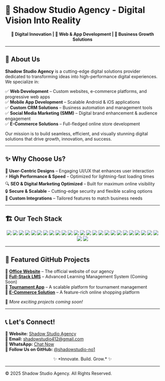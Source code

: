 # 🚀 Shadow Studio Agency - Digital Vision Into Reality
<p align="center">

</p>

<p align="center">
  <b>🔹 Digital Innovation | 🔹 Web & App Development | 🔹 Business Growth Solutions</b>
</p>

---

## 📌 About Us
**Shadow Studio Agency** is a cutting-edge digital solutions provider dedicated to transforming ideas into high-performance digital experiences. We specialize in:

✅ **Web Development** – Custom websites, e-commerce platforms, and progressive web apps  
✅ **Mobile App Development** – Scalable Android & iOS applications  
✅ **Custom CRM Solutions** – Business automation and management tools  
✅ **Social Media Marketing (SMM)** – Digital brand enhancement & audience engagement  
✅ **E-Commerce Solutions** – Full-fledged online store development  

Our mission is to build seamless, efficient, and visually stunning digital solutions that drive growth, innovation, and success.

---

## ✨ Why Choose Us?
🚀 **User-Centric Designs** – Engaging UI/UX that enhances user interaction  
⚡ **High Performance & Speed** – Optimized for lightning-fast loading times  
🔍 **SEO & Digital Marketing Optimized** – Built for maximum online visibility  
🔒 **Secure & Scalable** – Cutting-edge security and flexible scaling options  
🔗 **Custom Integrations** – Tailored features to match business needs  

---

## 🏗️ Our Tech Stack
<p align="center">
  <img src="https://img.shields.io/badge/HTML5-E34F26?style=for-the-badge&logo=html5&logoColor=white" />
  <img src="https://img.shields.io/badge/CSS3-1572B6?style=for-the-badge&logo=css3&logoColor=white" />
  <img src="https://img.shields.io/badge/JavaScript-F7DF1E?style=for-the-badge&logo=javascript&logoColor=black" />
  <img src="https://img.shields.io/badge/Bootstrap-563D7C?style=for-the-badge&logo=bootstrap&logoColor=white" />
  <img src="https://img.shields.io/badge/React-61DAFB?style=for-the-badge&logo=react&logoColor=black" />
  <img src="https://img.shields.io/badge/Node.js-339933?style=for-the-badge&logo=nodedotjs&logoColor=white" />
  <img src="https://img.shields.io/badge/Express.js-000000?style=for-the-badge&logo=express&logoColor=white" />
  <img src="https://img.shields.io/badge/MongoDB-47A248?style=for-the-badge&logo=mongodb&logoColor=white" />
  <img src="https://img.shields.io/badge/MySQL-4479A1?style=for-the-badge&logo=mysql&logoColor=white" />
  <img src="https://img.shields.io/badge/PHP-777BB4?style=for-the-badge&logo=php&logoColor=white" />
  <img src="https://img.shields.io/badge/Laravel-FF2D20?style=for-the-badge&logo=laravel&logoColor=white" />
  <img src="https://img.shields.io/badge/Android-3DDC84?style=for-the-badge&logo=android&logoColor=white" />
  <img src="https://img.shields.io/badge/Kotlin-0095D5?style=for-the-badge&logo=kotlin&logoColor=white" />
  <img src="https://img.shields.io/badge/AWS-232F3E?style=for-the-badge&logo=amazon-aws&logoColor=white" />
  <img src="https://img.shields.io/badge/Python-3776AB?style=for-the-badge&logo=python&logoColor=white" />
  <img src="https://img.shields.io/badge/Heroku-430098?style=for-the-badge&logo=heroku&logoColor=white" />
  <img src="https://img.shields.io/badge/Flutter-02569B?style=for-the-badge&logo=flutter&logoColor=white" />
  <img src="https://img.shields.io/badge/Figma-F24E1E?style=for-the-badge&logo=figma&logoColor=white" />
  <img src="https://img.shields.io/badge/AdobeXD-FF61F6?style=for-the-badge&logo=adobe-xd&logoColor=white" />
  <img src="https://img.shields.io/badge/Git-F05032?style=for-the-badge&logo=git&logoColor=white" />
  <img src="https://img.shields.io/badge/Java-007396?style=for-the-badge&logo=java&logoColor=white" />
  <img src="https://img.shields.io/badge/Shopify-7AB55C?style=for-the-badge&logo=shopify&logoColor=white" />
  <img src="https://img.shields.io/badge/WordPress-21759B?style=for-the-badge&logo=wordpress&logoColor=white" />
  <img src="https://img.shields.io/badge/Webflow-4353FF?style=for-the-badge&logo=webflow&logoColor=white" />
  <img src="https://img.shields.io/badge/FlutterFlow-02569B?style=for-the-badge&logo=flutter&logoColor=white" />
  <img src="https://img.shields.io/badge/Sketchware-FFB900?style=for-the-badge&logo=sketch&logoColor=black" />
  <img src="https://img.shields.io/badge/Kodular-3F51B5?style=for-the-badge&logo=kotlin&logoColor=white" />
</p>

---

## 📂 Featured GitHub Projects
🔹 [**Office Website**](https://github.com/shadowstudio-no1/Office-Website) – The official website of our agency  
🔹 [**Full-Stack LMS**](#) – Advanced Learning Management System (Coming Soon)  
🔹 [**Tournament App**](#) – A scalable platform for tournament management  
🔹 [**E-Commerce Solution**](#) – A feature-rich online shopping platform  

🚧 *More exciting projects coming soon!*

---

## 📞 Let's Connect!
📍 **Website:** [Shadow Studio Agency](https://shadowstudio-no1.github.io/Office-Website/)  
📧 **Email:** [shadowstudio412@gmail.com](mailto:shadowstudio412@gmail.com)  
💬 **WhatsApp:** [Chat Now](https://wa.me/916205012057)  
🚀 **Follow Us on GitHub:** [@shadowstudio-no1](https://github.com/shadowstudio-no1)

<p align="center">
✨ *Innovate. Build. Grow.* ✨
</p>

---

© 2025 Shadow Studio Agency. All Rights Reserved.
